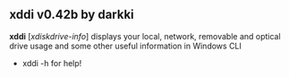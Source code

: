 ## xddi v0.42b by darkki
**xddi** [*xdiskdrive-info*] displays your local, network, removable and optical drive usage and some other useful information in Windows CLI

* xddi -h for help!